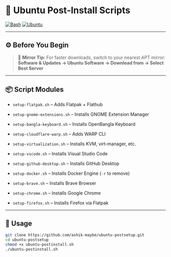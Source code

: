 # 🚀 Ubuntu Post-Install Scripts

[![Bash](https://img.shields.io/badge/Bash-4EAA25?logo=gnubash&logoColor=fff)](#)
[![Ubuntu](https://img.shields.io/badge/Ubuntu-E95420?logo=ubuntu&logoColor=white)](#)

---

## ⚙️ Before You Begin

> 🧭 **Mirror Tip:**
> For faster downloads, switch to your nearest APT mirror:
> **Software & Updates → Ubuntu Software → Download from → Select Best Server**

---

## 📦 Script Modules

- `setup-flatpak.sh` – Adds Flatpak + Flathub

- `setup-gnome-extensions.sh` – Installs GNOME Extension Manager

- `setup-bangla-keyboard.sh` – Installs OpenBangla Keyboard

- `setup-cloudflare-warp.sh` – Adds WARP CLI

- `setup-virtualization.sh` – Installs KVM, virt-manager, etc.

- `setup-vscode.sh` – Installs Visual Studio Code
- `setup-github-desktop.sh` – Installs GitHub Desktop
- `setup-docker.sh` – Installs Docker Engine (`-r` to remove)

- `setup-brave.sh` – Installs Brave Browser
- `setup-chrome.sh` – Installs Google Chrome
- `setup-firefox.sh` – Installs Firefox via Flatpak

---

## 🚀 Usage

```bash
git clone https://github.com/ashik-maybe/ubuntu-postsetup.git
cd ubuntu-postsetup
chmod +x ubuntu-postinstall.sh
./ubuntu-postinstall.sh
```
